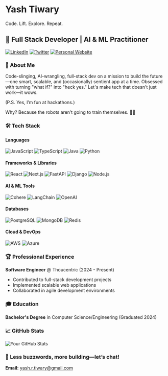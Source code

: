# Yash Tiwary
Code. Lift. Explore. Repeat.

## 🚀 Full Stack Developer | AI & ML Practitioner
[![LinkedIn](https://img.shields.io/badge/LinkedIn-blue?style=flat-square&logo=linkedin)](https://www.linkedin.com/in/yash-tiwary/)
[![Twitter](https://img.shields.io/badge/Twitter-black?style=flat-square&logo=twitter)](YOUR_TWITTER_PROFILE_URL)
[![Personal Website](https://img.shields.io/badge/Portfolio-green?style=flat-square)](YOUR_PERSONAL_WEBSITE_URL)

### 🚀 About Me
Code-slinging, AI-wrangling, full-stack dev on a mission to build the future—one smart, scalable, and (occasionally) sentient app at a time. Obsessed with turning "what if?" into "heck yes." Let's make tech that doesn't just work—it wows.

(P.S. Yes, I’m fun at hackathons.)

Why? Because the robots aren’t going to train themselves. 🤖✨

### 🛠️ Tech Stack

#### Languages
![JavaScript](https://img.shields.io/badge/-JavaScript-F7DF1E?style=flat-square&logo=javascript&logoColor=black)
![TypeScript](https://img.shields.io/badge/-TypeScript-3178C6?style=flat-square&logo=typescript&logoColor=white)
![Java](https://img.shields.io/badge/-Java-007396?style=flat-square&logo=java&logoColor=white)
![Python](https://img.shields.io/badge/-Python-3776AB?style=flat-square&logo=python&logoColor=white)

#### Frameworks & Libraries
![React](https://img.shields.io/badge/-React-61DAFB?style=flat-square&logo=react&logoColor=black)
![Next.js](https://img.shields.io/badge/-Next.js-000000?style=flat-square&logo=next.js&logoColor=white)
![FastAPI](https://img.shields.io/badge/-FastAPI-009688?style=flat-square&logo=fastapi&logoColor=white)
![Django](https://img.shields.io/badge/-Django-092E20?style=flat-square&logo=django&logoColor=white)
![Node.js](https://img.shields.io/badge/-Node.js-339933?style=flat-square&logo=node.js&logoColor=white)

#### AI & ML Tools
![Cohere](https://img.shields.io/badge/-Cohere-3336D1?style=flat-square)
![LangChain](https://img.shields.io/badge/-LangChain-1C3D5A?style=flat-square)
![OpenAI](https://img.shields.io/badge/-OpenAI-412991?style=flat-square&logo=openai&logoColor=white)

#### Databases
![PostgreSQL](https://img.shields.io/badge/-PostgreSQL-336791?style=flat-square&logo=postgresql&logoColor=white)
![MongoDB](https://img.shields.io/badge/-MongoDB-47A248?style=flat-square&logo=mongodb&logoColor=white)
![Redis](https://img.shields.io/badge/-Redis-DC382D?style=flat-square&logo=redis&logoColor=white)

#### Cloud & DevOps
![AWS](https://img.shields.io/badge/-AWS-232F3E?style=flat-square&logo=amazon-aws&logoColor=white)
![Azure](https://img.shields.io/badge/-Azure-0089D6?style=flat-square&logo=microsoft-azure&logoColor=white)

### 🏆 Professional Experience
**Software Engineer** @ Thoucentric (2024 - Present)
- Contributed to full-stack development projects
- Implemented scalable web applications
- Collaborated in agile development environments

### 🎓 Education
**Bachelor's Degree** in Computer Science/Engineering (Graduated 2024)

### 📈 GitHub Stats
![Your GitHub Stats](https://github-readme-stats.vercel.app/api?username=tiwaryash&show_icons=true&theme=radical)

### 🤝 Less buzzwords, more building—let’s chat!

**Email:** yash.r.tiwary@gmail.com


